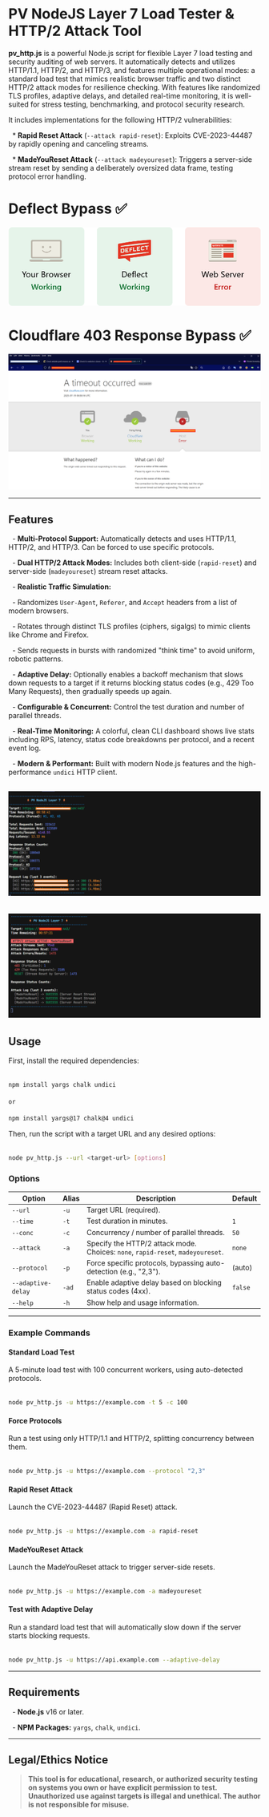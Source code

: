 # PV NodeJS Layer 7 Load Tester & HTTP/2 Attack Tool



**pv_http.js** is a powerful Node.js script for flexible Layer 7 load testing and security auditing of web servers. It automatically detects and utilizes HTTP/1.1, HTTP/2, and HTTP/3, and features multiple operational modes: a standard load test that mimics realistic browser traffic and two distinct HTTP/2 attack modes for resilience checking. With features like randomized TLS profiles, adaptive delays, and detailed real-time monitoring, it is well-suited for stress testing, benchmarking, and protocol security research.



It includes implementations for the following HTTP/2 vulnerabilities:



&nbsp; * **Rapid Reset Attack** (`--attack rapid-reset`): Exploits CVE-2023-44487 by rapidly opening and canceling streams.

&nbsp; * **MadeYouReset Attack** (`--attack madeyoureset`): Triggers a server-side stream reset by sending a deliberately oversized data frame, testing protocol error handling.



# Deflect Bypass ✅
![image](https://raw.githubusercontent.com/pinoyvendetta/pv-nodejs-layer-7/refs/heads/main/img/deflect.png)
# Cloudflare 403 Response Bypass ✅
![image](https://raw.githubusercontent.com/pinoyvendetta/pv-nodejs-layer-7/refs/heads/main/img/cloudflare-bypass.png)


-----



## Features



&nbsp; - **Multi-Protocol Support:** Automatically detects and uses HTTP/1.1, HTTP/2, and HTTP/3. Can be forced to use specific protocols.

&nbsp; - **Dual HTTP/2 Attack Modes:** Includes both client-side (`rapid-reset`) and server-side (`madeyoureset`) stream reset attacks.

&nbsp; - **Realistic Traffic Simulation:**

&nbsp;     - Randomizes `User-Agent`, `Referer`, and `Accept` headers from a list of modern browsers.

&nbsp;     - Rotates through distinct TLS profiles (ciphers, sigalgs) to mimic clients like Chrome and Firefox.

&nbsp;     - Sends requests in bursts with randomized "think time" to avoid uniform, robotic patterns.

&nbsp; - **Adaptive Delay:** Optionally enables a backoff mechanism that slows down requests to a target if it returns blocking status codes (e.g., 429 Too Many Requests), then gradually speeds up again.

&nbsp; - **Configurable & Concurrent:** Control the test duration and number of parallel threads.

&nbsp; - **Real-Time Monitoring:** A colorful, clean CLI dashboard shows live stats including RPS, latency, status code breakdowns per protocol, and a recent event log.

&nbsp; - **Modern & Performant:** Built with modern Node.js features and the high-performance `undici` HTTP client.


![image](https://raw.githubusercontent.com/pinoyvendetta/pv-nodejs-layer-7/refs/heads/main/img/pv-nodejs-l7.png)
-------------------------------------------------------------------------------------------------------------------------------------------------------------------
![image](https://raw.githubusercontent.com/pinoyvendetta/pv-nodejs-layer-7/refs/heads/main/img/pv-nodejs-madeyoureset.png)
-----



## Usage



First, install the required dependencies:



```sh

npm install yargs chalk undici

or

npm install yargs@17 chalk@4 undici

```



Then, run the script with a target URL and any desired options:



```sh

node pv_http.js --url <target-url> [options]

```



### Options

| Option            | Alias | Description                                              | Default     |
|-------------------|-------|----------------------------------------------------------|-------------|
| `--url`           | `-u`  | Target URL (required).                                   |             |
| `--time`          | `-t`  | Test duration in minutes.                                | `1`         |
| `--conc`          | `-c`  | Concurrency / number of parallel threads.                | `50`        |
| `--attack`        | `-a`  | Specify the HTTP/2 attack mode. Choices: `none`, `rapid-reset`, `madeyoureset`. | `none` |
| `--protocol`      | `-p`  | Force specific protocols, bypassing auto-detection (e.g., "2,3"). | (auto) |
| `--adaptive-delay`| `-ad` | Enable adaptive delay based on blocking status codes (4xx). | `false` |
| `--help`          | `-h`  | Show help and usage information.                         |             |



-----



### Example Commands



#### **Standard Load Test**



A 5-minute load test with 100 concurrent workers, using auto-detected protocols.



```sh

node pv_http.js -u https://example.com -t 5 -c 100

```



#### **Force Protocols**



Run a test using only HTTP/1.1 and HTTP/2, splitting concurrency between them.



```sh

node pv_http.js -u https://example.com --protocol "2,3"

```



#### **Rapid Reset Attack**



Launch the CVE-2023-44487 (Rapid Reset) attack.



```sh

node pv_http.js -u https://example.com -a rapid-reset

```



#### **MadeYouReset Attack**



Launch the MadeYouReset attack to trigger server-side resets.



```sh

node pv_http.js -u https://example.com -a madeyoureset

```



#### **Test with Adaptive Delay**



Run a standard load test that will automatically slow down if the server starts blocking requests.



```sh

node pv_http.js -u https://api.example.com --adaptive-delay

```



-----



## Requirements



&nbsp; - **Node.js** v16 or later.

&nbsp; - **NPM Packages:** `yargs`, `chalk`, `undici`.



-----



## Legal/Ethics Notice



> **This tool is for educational, research, or authorized security testing on systems you own or have explicit permission to test. Unauthorized use against targets is illegal and unethical. The author is not responsible for misuse.**

